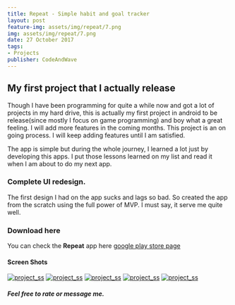 ```yaml
---
title: Repeat - Simple habit and goal tracker
layout: post
feature-img: assets/img/repeat/7.png
img: assets/img/repeat/7.png
date: 27 October 2017
tags:
- Projects
publisher: CodeAndWave
---
```


## My first project that I actually release
Though I have been programming for quite a while now and got a lot of projects in my hard drive, this is actually my first project in android to be release(since mostly I focus on game programming) and boy what a great feeling. I will add more features in the coming months. This project is an on going process. I will keep adding features until I am satisfied.

<!--break-->

The app is simple but during the whole journey, I learned a lot just by developing this apps.  I put those lessons learned on my list and read it when I am about to do my next app.

### Complete UI redesign.
The first design I had on the app sucks and lags so bad. So created the app from the scratch  using the full power of MVP. I must say, it serve me quite well.

### Download here
You can check the <span style="color:#;">**Repeat**</span> app here [google play store page ]({{page.mobile_download.google_play}})

#### Screen Shots

[![project_ss]({{site.baseurl}}/assets/img/repeat/7.png)]({{site.baseurl}}/assets/img/repeat/7.png)
[![project_ss]({{site.baseurl}}/assets/img/repeat/17.png)]({{site.baseurl}}/assets/img/repeat/17.png)
[![project_ss]({{site.baseurl}}/assets/img/repeat/18.png)]({{site.baseurl}}/assets/img/repeat/18.png)
[![project_ss]({{site.baseurl}}/assets/img/repeat/19.png)]({{site.baseurl}}/assets/img/repeat/19.png)
[![project_ss]({{site.baseurl}}/assets/img/repeat/20.png)]({{site.baseurl}}/assets/img/repeat/20.png)

##### Feel free to rate or message me.
